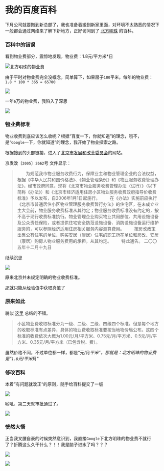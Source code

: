 # 我的百度百科

下月公司就要搬到新总部了，我也准备着搬到新家里面，对环境不太熟悉的情况下一般都会通过网络来了解下新地方，正好访问到了 [北方明珠](https://baike.baidu.com/item/%E5%8C%97%E6%96%B9%E6%98%8E%E7%8F%A0%E5%B0%8F%E5%8C%BA/108730) 的百科。

### 百科中的错误

看到物业费部分，震惊地发现，物业费：1.8元/平方米*日 

![北方明珠的物业费](https://0.z.wiki/autoupload/2022-08-22/3f99cd0bc88b4bc8b7aad63c7e47139f.image.png)


由于平时对物业费完全没概念，简单算下，如果房子`100`平米，每年的物业费：`1.8 * 100 * 365 = 65700`

![](https://5.z.wiki/autoupload/2022-08-22/679c0ace3e5d4d49908d2aa98ae7b038.image.png)


一年`6`万的物业费，我陷入了深思

![](https://8.z.wiki/autoupload/2022-08-22/f9864bab631149c58a861e6857af38e9.image.png)


### 物业费标准

物业收费到底应该怎么收呢？根据“百度一下，你就知道”的理念，哦不，是“`Google`一下，你就知道”的理念，我开始了物业探索之路。

根据搜到的头部链接，进入了[北京市发展和改革委员会](http://fgw.beijing.gov.cn/fgwzwgk/zcgk/bwqtwj/201912/t20191226_1505991.htm)的网站。

京发改〔`2005`〕`2662`号 文件显示：


> 　　为规范我市物业服务收费行为，保障业主和物业管理企业的合法权益，根据《中华人民共和国价格法》、《物业管理条例》和《物业服务收费管理办法》，经市政府同意，现将《北京市物业服务收费管理办法（试行）》（以下简称《办法》）和《北京市经济适用住房小区物业服务收费政府指导价收费标准》予以发布，自2006年1月1日起施行。
>　　在《办法》实施前应执行《北京市普通居住小区物业管理服务收费暂行办法》的住宅区，在未成立业主大会前，物业服务收费标准从其约定；物业服务收费标准没有约定的，按不高于现行收费标准执行。物业管理企业购买物业共用部位、共用设施设备及公众责任保险，或者提供住宅安全防范设施设备、消防设施设备运行维护服务的，可以参照经济适用住房相关服务内容测算费用。
　　按房改政策出售公有住宅的单位、购买安居（康居）住宅的职工所在单位和房改、安居（康居）购房人物业服务费用的承担，从其约定。
>　　特此通告。
> 二〇〇五年十二月十九日


继续沉思

![](https://8.z.wiki/autoupload/2022-08-22/f9864bab631149c58a861e6857af38e9.image.png)

原来北京并未规定明确的物业收费标准。


那就只能从经验值中获取真值了

### 原来如此

貌似 [这里](https://zhuanlan.zhihu.com/p/479115652) 总结的不错。

> 小区物业费收取标准分为一级、二级、三级、四级四个标准。但是每个地方的收取标准有点差异，具体的物业费收取标准要按当地物价局公布。这四个标准的收费依次大概为1.00元/月/平方米、0.75元/月/平方米、0.5元/月/平方米、0.35元/月/平方米（已包含税、费）。

虽然价格不同，不过单位都一样，都是“元/月*平米”，那就是：北方明珠的物业费是“`1.8`元/平米*月"

### 修改百科

本着”有问题就改正“的原则，随手给百科提交了一版

![](https://3.z.wiki/autoupload/2022-08-22/d30077e1723041a68c8293fbdcb55362.image.png)

哟吼，第二天就审批通过了。

![](https://5.z.wiki/autoupload/2022-08-22/17e20ff21842439bbe4264ea588c2e13.image.png)


### 恍然大悟

正当我叉腰自豪的时候突然意识到，我直接`Google`下北方明珠的物业费不就行了？折腾这么久干什么？！！我是脑子进水了吗？？？

![](https://8.z.wiki/autoupload/2022-08-22/eb77e75f45c849aa84c3e842133af82c.image.png)

![](https://1.z.wiki/autoupload/2022-08-22/278aaa14a54a4bbfaf90e332c9032b41.image.png)